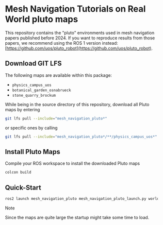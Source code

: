 # Mesh Navigation Tutorials on Real World pluto maps

This repository contains the "pluto" environments used in mesh navigation papers published before 2024. If you want to reproduce results from those papers, we recommend using the ROS 1 version instead: [https://github.com/uos/pluto_robot](https://github.com/uos/pluto_robot).

## Download GIT LFS

The following maps are available within this package:

- `physics_campus_uos`
- `botanical_garden_osnabrueck`
- `stone_quarry_brockum`

While being in the source directory of this repository, download all Pluto maps by entering

```bash
git lfs pull --include="mesh_navigation_pluto*"
```

or specific ones by calling

```bash
git lfs pull --include="mesh_navigation_pluto*/**/physics_campus_uos*"
```

## Install Pluto Maps

Compile your ROS workspace to install the downloaded Pluto maps

```bash
colcon build
```

## Quick-Start

```bash
ros2 launch mesh_navigation_pluto mesh_navigation_pluto_launch.py world_name:=physics_campus_uos
```

> [!NOTE]
> Since the maps are quite large the startup might take some time to load.

